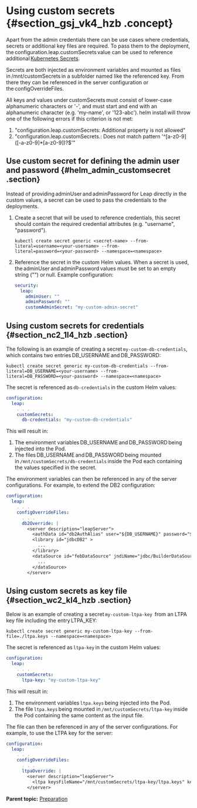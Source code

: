 # Using custom secrets {#section_gsj_vk4_hzb .concept}

Apart from the admin credentials there can be use cases where credentials, secrets or additional key files are required. To pass them to the deployment, the configuration.leap.customSecrets value can be used to reference additional [Kubernetes Secrets](https://kubernetes.io/docs/concepts/configuration/secret/).



Secrets are both injected as environment variables and mounted as files in /mnt/customSecrets in a subfolder named like the referenced key. From there they can be referenced in the server configuration or the configOverrideFiles.



All keys and values under customSecrets must consist of lower-case alphanumeric characters or '-', and must start and end with an alphanumeric character \(e.g. 'my-name', or '123-abc'\). helm install will throw one of the following errors if this criterion is not met:

1.  "configuration.leap.customSecrets: Additional property is not allowed"
2.  "configuration.leap.customSecrets.: Does not match pattern '^\[a-z0-9\]\(\[-a-z0-9\]\*\[a-z0-9\]\)?$'"


## Use custom secret for defining the admin user and password {#helm_admin_customsecret .section}

Instead of providing adminUser and adminPassword for Leap directly in the custom values, a secret can be used to pass the credentials to the deployments.

1.  Create a secret that will be used to reference credentials, this secret should contain the required credential attributes \(e.g. "username", "password"\).

    ``` {#codeblock_ggz_rk4_hzb}
    kubectl create secret generic <secret-name> --from-literal=username=<your-username> --from-
    literal=password=<your-password> --namespace=<namespace> 
    ```

2.  Reference the secret in the custom Helm values. When a secret is used, the adminUser and adminPassword values must be set to an empty string \(""\) or null. Example configuration:

    ```yaml
    security: 
      leap: 
        adminUser: "" 
        adminPassword: "" 
        customAdminSecret: "my-custom-admin-secret"
    ```

## Using custom secrets for credentials {#section_nc2_1l4_hzb .section}

The following is an example of creating a secret `my-custom-db-credentials`, which contains two entries DB\_USERNAME and DB\_PASSWORD:

``` {#codeblock_dnz_1l4_hzb}
kubectl create secret generic my-custom-db-credentials --from-literal=DB_USERNAME=<your-username> --from-
literal=DB_PASSWORD=<your-password> --namespace=<namespace> 
```

The secret is referenced as `db-credentials` in the custom Helm values:

```yaml
configuration: 
  leap:
    . . . 
    customSecrets: 
      db-credentials: "my-custom-db-credentials"
```

This will result in:

1.  The environment variables DB\_USERNAME and DB\_PASSWORD being injected into the Pod.
2.  The files DB\_USERNAME and DB\_PASSWORD being mounted in `/mnt/customSecrets/db-credentials` inside the Pod each containing the values specified in the secret.

The environment variables can then be referenced in any of the server configurations. For example, to extend the DB2 configuration:

```yaml
configuration: 
  leap:
    . . . 
    configOverrideFiles:
      . . .
      db2Override: | 
        <server description="leapServer">  
          <authData id="db2AuthAlias" user="${DB_USERNAME}" password="${DB_PASSWORD}" />  
          <library id="jdbcDB2" >  
            ... 
          </library>  
          <dataSource id="febDataSource" jndiName="jdbc/BuilderDataSource" statementCacheSize="30" containerAuthDataRef="db2AuthAlias">  
            ... 
          </dataSource>  
        </server> 
```

## Using custom secrets as key file {#section_wc2_kl4_hzb .section}

Below is an example of creating a secret `my-custom-ltpa-key`  from an LTPA key file including the entry LTPA\_KEY:

```
kubectl create secret generic my-custom-ltpa-key --from-file=./ltpa.keys --namespace=<namespace> 
```

The secret is referenced as `ltpa-key` in the custom Helm values:

```yaml
configuration: 
  leap:
    . . . 
    customSecrets: 
      ltpa-key: "my-custom-ltpa-key"
```

This will result in:

1.  The environment variables `ltpa.keys` being injected into the Pod.
2.  The file `ltpa.keys` being mounted in `/mnt/customSecrets/ltpa-key` inside the Pod containing the same content as the input file.

The file can then be referenced in any of the server configurations. For example, to use the LTPA key for the server:

```yaml
configuration: 
  leap:
    . . . 
    configOverrideFiles: 
      . . .
      ltpaOverride: | 
        <server description="leapServer">  
          <ltpa keysFileName="/mnt/customSecrets/ltpa-key/ltpa.keys" keysPassword="myLtpaKeyPassword" /> 
        </server> 
```

**Parent topic:** [Preparation](helm_preparation.md)

